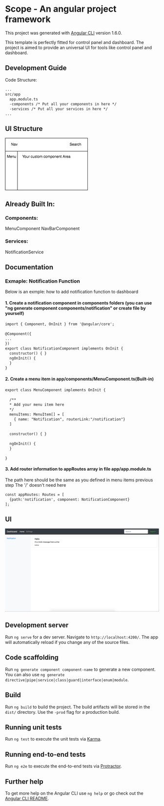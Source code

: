 # Scope - An angular project framework
This project was generated with [Angular CLI](https://github.com/angular/angular-cli) version 1.6.0.

This template is perfectly fitted for control panel and dashboard. The project is aimed to provide an universal UI for tools like control panel and dashboard.

## Development Guide
Code Structure:
```
...
src/app
  app.module.ts
  -components /* Put all your components in here */
  -services /* Put all your services in here */
...
```
## UI Structure
![](https://github.com/charlesxsh/MarkdownPhotos/blob/master/scope/line.jpg)

## Already Built In:
### Components:
MenuComponent
NavBarComponent

### Services:
NotificationService

## Documentation

### Exmaple: Notification Function
Below is an exmple: how to add notification function to dashboard
#### 1. Create a notification component in components folders (you can use "ng generate component components/notification" or create file by yourself)
```
import { Component, OnInit } from '@angular/core';

@Component({
...
})
export class NotificationComponent implements OnInit {
  constructor() { }
  ngOnInit() {
  }
}

```
#### 2. Create a menu item in app/components/MenuComponent.ts(Built-in)
```
export class MenuComponent implements OnInit {
  
  /**
  * Add your menu item here
  */
  menuItems: MenuItem[] = [
    { name: "Notification", routerLink:"/notification"}
  ]

  constructor() { }

  ngOnInit() {
  }

}
```
#### 3. Add router information to appRoutes array in file app/app.module.ts
The path here should be the same as you defined in menu items previous step
The \'/\' doesn't need here
```
const appRoutes: Routes = [
  {path:'notification', component: NotificationComponent}
];
```


## UI
![](https://github.com/charlesxsh/MarkdownPhotos/blob/master/scope/screenshot.jpg)


## Development server

Run `ng serve` for a dev server. Navigate to `http://localhost:4200/`. The app will automatically reload if you change any of the source files.

## Code scaffolding

Run `ng generate component component-name` to generate a new component. You can also use `ng generate directive|pipe|service|class|guard|interface|enum|module`.

## Build

Run `ng build` to build the project. The build artifacts will be stored in the `dist/` directory. Use the `-prod` flag for a production build.

## Running unit tests

Run `ng test` to execute the unit tests via [Karma](https://karma-runner.github.io).

## Running end-to-end tests

Run `ng e2e` to execute the end-to-end tests via [Protractor](http://www.protractortest.org/).

## Further help

To get more help on the Angular CLI use `ng help` or go check out the [Angular CLI README](https://github.com/angular/angular-cli/blob/master/README.md).

